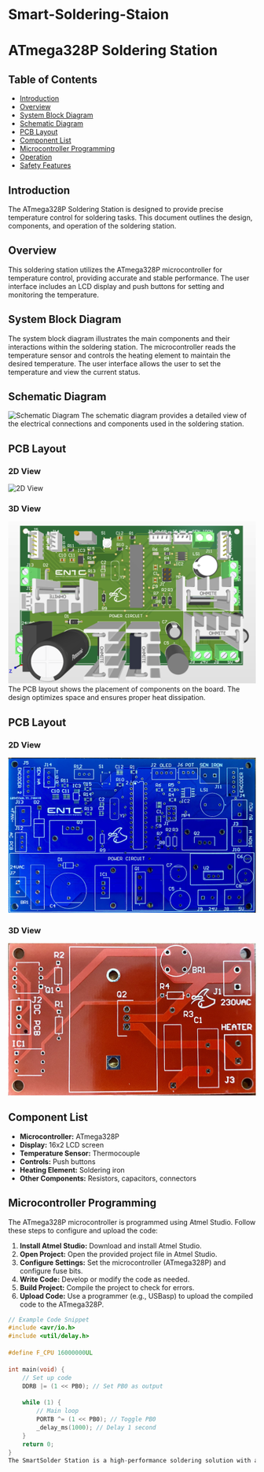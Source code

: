 # Smart-Soldering-Staion
# ATmega328P Soldering Station

## Table of Contents
- [Introduction](#introduction)
- [Overview](#overview)
- [System Block Diagram](#system-block-diagram)
- [Schematic Diagram](#schematic-diagram)
- [PCB Layout](#pcb-layout)
- [Component List](#component-list)
- [Microcontroller Programming](#microcontroller-programming)
- [Operation](#operation)
- [Safety Features](#safety-features)

## Introduction
The ATmega328P Soldering Station is designed to provide precise temperature control for soldering tasks. This document outlines the design, components, and operation of the soldering station.

## Overview
This soldering station utilizes the ATmega328P microcontroller for temperature control, providing accurate and stable performance. The user interface includes an LCD display and push buttons for setting and monitoring the temperature.

## System Block Diagram
The system block diagram illustrates the main components and their interactions within the soldering station. The microcontroller reads the temperature sensor and controls the heating element to maintain the desired temperature. The user interface allows the user to set the temperature and view the current status.

## Schematic Diagram
![Schematic Diagram](Images/schematic.png)
The schematic diagram provides a detailed view of the electrical connections and components used in the soldering station.

## PCB Layout
### 2D View
![2D View](Images/2Dview.png)
### 3D View
![3D View](Images/3Dview.png)
The PCB layout shows the placement of components on the board. The design optimizes space and ensures proper heat dissipation.

## PCB Layout
### 2D View
![DC-PCB](images/printed-pcb-dc.jpg)
### 3D View
![AC-PCB](images/printed-pcb-ac.jpg)




## Component List
- **Microcontroller:** ATmega328P
- **Display:** 16x2 LCD screen
- **Temperature Sensor:** Thermocouple
- **Controls:** Push buttons
- **Heating Element:** Soldering iron
- **Other Components:** Resistors, capacitors, connectors

## Microcontroller Programming
The ATmega328P microcontroller is programmed using Atmel Studio. Follow these steps to configure and upload the code:

1. **Install Atmel Studio:** Download and install Atmel Studio.
2. **Open Project:** Open the provided project file in Atmel Studio.
3. **Configure Settings:** Set the microcontroller (ATmega328P) and configure fuse bits.
4. **Write Code:** Develop or modify the code as needed.
5. **Build Project:** Compile the project to check for errors.
6. **Upload Code:** Use a programmer (e.g., USBasp) to upload the compiled code to the ATmega328P.

```c
// Example Code Snippet
#include <avr/io.h>
#include <util/delay.h>

#define F_CPU 16000000UL

int main(void) {
    // Set up code
    DDRB |= (1 << PB0); // Set PB0 as output

    while (1) {
        // Main loop
        PORTB ^= (1 << PB0); // Toggle PB0
        _delay_ms(1000); // Delay 1 second
    }
    return 0;
}
The SmartSolder Station is a high-performance soldering solution with a soldering iron and hot air gun. Featuring advanced PID temperature control and multiple modes, it ensures precise, efficient, and reliable soldering. Explore our documentation, schematics, and source code to build your own state-of-the-art soldering station.
